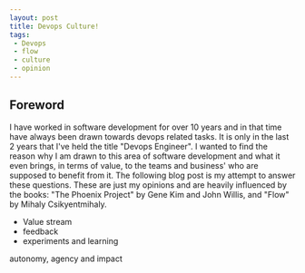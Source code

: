 ```yaml
---
layout: post
title: Devops Culture!
tags:
 - Devops
 - flow
 - culture
 - opinion
---
```


## Foreword
I have worked in software development for over 10 years and in that time have always been drawn towards devops related tasks. It is only in the last 2 years that I've held the title "Devops Engineer". I wanted to find the reason why I am drawn to this area of software development and what it even brings, in terms of value, to the teams and business' who are supposed to benefit from it. The following blog post is my attempt to answer these questions. These are just my opinions and are heavily influenced by the books: "The Phoenix Project" by Gene Kim and John Willis, and "Flow" by Mihaly Csikyentmihaly.

- Value stream
- feedback
- experiments and learning

autonomy, agency and impact
